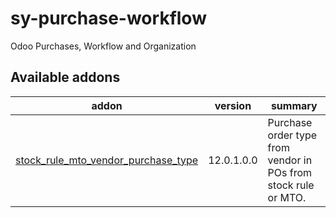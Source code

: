 # sy-purchase-workflow
Odoo Purchases, Workflow and Organization

[//]: # (addons)

Available addons
----------------
addon | version | summary
--- | --- | ---
[stock_rule_mto_vendor_purchase_type](stock_rule_mto_vendor_purchase_type/) | 12.0.1.0.0 | Purchase order type from vendor in POs from stock rule or MTO.

[//]: # (end addons)
